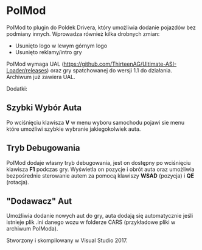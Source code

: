 # PolMod

PolMod to plugin do Poldek Drivera, który umożliwia dodanie pojazdów bez podmiany innych. Wprowadza również kilka drobnych zmian:

- Usunięto logo w lewym górnym logo
- Usunięto reklamy/intro gry

PolMod wymaga UAL (https://github.com/ThirteenAG/Ultimate-ASI-Loader/releases) oraz gry spatchowanej do wersji 1.1 do działania.
Archiwum już zawiera UAL.

Dodatki:

## Szybki Wybór Auta
Po wciśnięciu klawisza **V** w menu wyboru samochodu pojawi sie menu które umożliwi szybkie wybranie jakiegokolwiek auta.

## Tryb Debugowania
PolMod dodaje własny tryb debugowania, jest on dostępny po wciśnięciu klawisza **F1** podczas gry. Wyświetla on pozycje i obrót auta oraz umożliwia
bezpośrednie sterowanie autem za pomocą klawiszy **WSAD** (pozycja) i **QE** (rotacja).

## "Dodawacz" Aut
Umożliwia dodanie nowych aut do gry, auta dodają się automatycznie jeśli istnieje plik .ini danego wozu w folderze CARS (przykładowe pliki w archiwum PolModa).

Stworzony i skompilowany w Visual Studio 2017.
